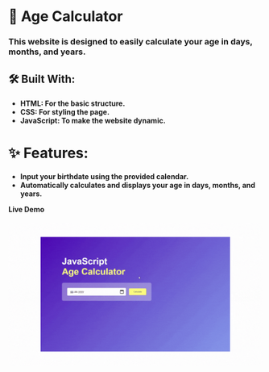 <h1> 📅 Age Calculator </h1>

<h3> This website is designed to easily calculate your age in days, months, and years. </h3>

<h2> 🛠️ Built With: </h2>

<h4> 
<ul>
<li> <b> HTML: </b> For the basic structure. </li>
<li> <b> CSS: </b> For styling the page. </li>
<li> <b> JavaScript: </b> To make the website dynamic. </li>
 </ul>
</h4>

<h1> ✨ Features: </h1>

<h4> 
<ul>
<li> Input your birthdate using the provided calendar.  </li>
<li> Automatically calculates and displays your age in days, months, and years. </li>
</ul>
</h

# Live Demo

![](AgeCalculator.gif)
